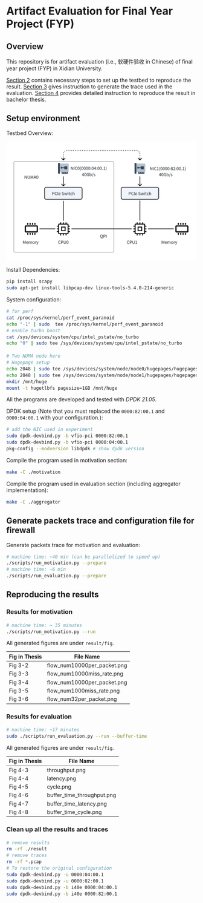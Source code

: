 # Artifact Evaluation for Final Year Project (FYP)

## Overview

This repository is for artifact evaluation (i.e., 软硬件验收 in Chinese) of final year project (FYP) in Xidian University.

[Section 2](#setup-environment) contains necessary steps to set up the testbed to reproduce the result. [Section 3](#generate-packets-trace-and-configuration-file-for-firewall) gives instruction to generate the trace used in the evaluation. [Section 4](#reproducing-the-results) provides detailed instruction to reproduce the result in bachelor thesis.

## Setup environment

Testbed Overview:

![testbed overview](./platform_illustrate.png)

Install Dependencies:

```bash
pip install scapy
sudo apt-get install libpcap-dev linux-tools-5.4.0-214-generic
```

System configuration:

```bash
# for perf
cat /proc/sys/kernel/perf_event_paranoid
echo "-1" | sudo  tee /proc/sys/kernel/perf_event_paranoid
# enable turbo boost
cat /sys/devices/system/cpu/intel_pstate/no_turbo
echo "0" | sudo tee /sys/devices/system/cpu/intel_pstate/no_turbo

# Two NUMA node here
# Hugepage setup
echo 2048 | sudo tee /sys/devices/system/node/node0/hugepages/hugepages-2048kB/nr_hugepages
echo 2048 | sudo tee /sys/devices/system/node/node1/hugepages/hugepages-2048kB/nr_hugepages
mkdir /mnt/huge
mount -t hugetlbfs pagesize=1GB /mnt/huge
```

All the programs are developed and tested with _DPDK 21.05_.

DPDK setup (Note that you must replaced the `0000:82:00.1` and `0000:04:00.1` with your configuration.): 

```bash
# add the NIC used in experiment
sudo dpdk-devbind.py -b vfio-pci 0000:82:00.1
sudo dpdk-devbind.py -b vfio-pci 0000:04:00.1
pkg-config --modversion libdpdk # show dpdk version
```

Compile the program used in motivation section:

```bash
make -C ./motivation
```

Compile the program used in evaluation section (including aggregator implementation):

```bash
make -C ./aggregator
```

## Generate packets trace and configuration file for firewall

Generate packets trace for motivation and evaluation:

```bash
# machine time: ~40 min (can be parallelized to speed up)
./scripts/run_motivation.py --prepare
# machine time: ~6 min
./scripts/run_evaluation.py --prepare
```

## Reproducing the results

### Results for motivation

```bash
# machine time: ~ 35 minutes
./scripts/run_motivation.py --run
```

All generated figures are under `result/fig`.

| Fig in Thesis | File Name |
| ----------- | ----------- |
| Fig 3-2 | flow_num10000per_packet.png |
| Fig 3-3 | flow_num10000miss_rate.png |
| Fig 3-4 | flow_num10000per_packet.png |
| Fig 3-5 | flow_num1000miss_rate.png |
| Fig 3-6 | flow_num32per_packet.png |

### Results for evaluation

```bash
# machine time: ~17 minutes
sudo ./scripts/run_evaluation.py --run --buffer-time
```

All generated figures are under `result/fig`.

| Fig in Thesis | File Name |
| ----------- | ----------- |
| Fig 4-3 | throughput.png |
| Fig 4-4 | latency.png |
| Fig 4-5 | cycle.png |
| Fig 4-6 | buffer_time_throughput.png |
| Fig 4-7 | buffer_time_latency.png |
| Fig 4-8 | buffer_time_cycle.png |

### Clean up all the results and traces

```bash
# remove results
rm -rf ./result
# remove traces 
rm -rf *.pcap
# To restore the original configuration
sudo dpdk-devbind.py -u 0000:04:00.1
sudo dpdk-devbind.py -u 0000:82:00.1
sudo dpdk-devbind.py -b i40e 0000:04:00.1
sudo dpdk-devbind.py -b i40e 0000:82:00.1
```
